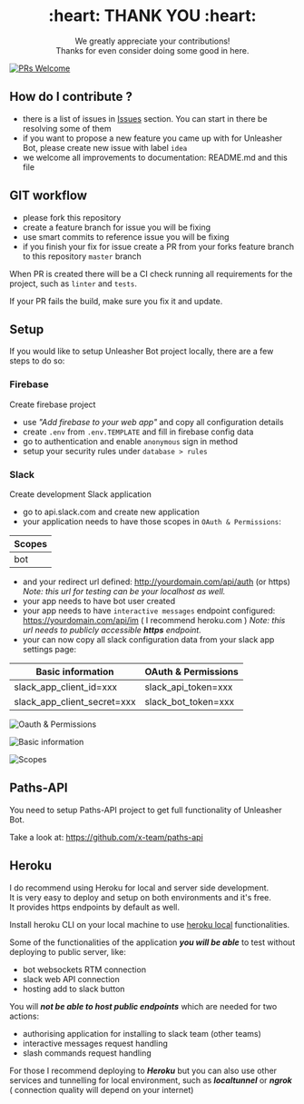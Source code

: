 <h1 align="center">:heart: THANK YOU :heart:</h1>
<p align="center"> We greatly appreciate your contributions!<br> Thanks for even consider doing some good in here. </p>

[![PRs Welcome](https://img.shields.io/badge/PRs-welcome-brightgreen.svg)](#contributing)

## How do I contribute ?
* there is a list of issues in [Issues](https://github.com/jacekelgda/unleasher-bot/issues) section. You can start in there be resolving some of them
* if you want to propose a new feature you came up with for Unleasher Bot, please create new issue with label `idea`
* we welcome all improvements to documentation: README.md and this file

## GIT workflow

* please fork this repository
* create a feature branch for issue you will be fixing
* use smart commits to reference issue you will be fixing
* if you finish your fix for issue create a PR from your forks feature branch to this repository `master` branch

When PR is created there will be a CI check running all requirements for the project, such as `linter` and `tests`.

If your PR fails the build, make sure you fix it and update.

## Setup

If you would like to setup Unleasher Bot project locally, there are a few steps to do so:

### Firebase

Create firebase project

* use *"Add firebase to your web app"* and copy all configuration details
* create `.env` from `.env.TEMPLATE` and fill in firebase config data
* go to authentication and enable `anonymous` sign in method
* setup your security rules under `database > rules`

### Slack

Create development Slack application

* go to api.slack.com and create new application
* your application needs to have those scopes in `OAuth & Permissions`:

| Scopes |
| --- |
| bot |

* and your redirect url defined: http://yourdomain.com/api/auth (or https) *Note: this url for testing can be your localhost as well.*
* your app needs to have bot user created
* your app needs to have `interactive messages` endpoint configured: https://yourdomain.com/api/im ( I recommend heroku.com ) *Note: this url needs to publicly accessible **https** endpoint.*
* your can now copy all slack configuration data from your slack app settings page:

| Basic information | OAuth & Permissions |
| --- | --- |
| slack_app_client_id=xxx | slack_api_token=xxx |
| slack_app_client_secret=xxx | slack_bot_token=xxx |

![Oauth & Permissions](https://user-images.githubusercontent.com/1003372/31438240-f9a8f228-ae87-11e7-954e-370809a73f14.png)

![Basic information](https://user-images.githubusercontent.com/1003372/31438359-2ab5f0c8-ae88-11e7-956a-eb7f77761bc2.png)

![Scopes](https://user-images.githubusercontent.com/1003372/31497318-0a819956-af5f-11e7-9feb-bc238f8542b3.png)

## Paths-API

You need to setup Paths-API project to get full functionality of Unleasher Bot.

Take a look at: https://github.com/x-team/paths-api 

## Heroku

I do recommend using Heroku for local and server side development.<br>It is very easy to deploy and setup on both environments and it's free.<br>It provides https endpoints by default as well.

Install heroku CLI on your local machine to use [heroku local](https://devcenter.heroku.com/articles/heroku-local) functionalities.

Some of the functionalities of the application ***you will be able*** to test without deploying to public server, like:

* bot websockets RTM connection
* slack web API connection
* hosting add to slack button

You will ***not be able to host public endpoints*** which are needed for two actions:

* authorising application for installing to slack team (other teams)
* interactive messages request handling
* slash commands request handling

For those I recommend deploying to ***Heroku*** but you can also use other services and tunnelling for local environment, such as ***localtunnel*** or ***ngrok*** ( connection quality will depend on your internet)
